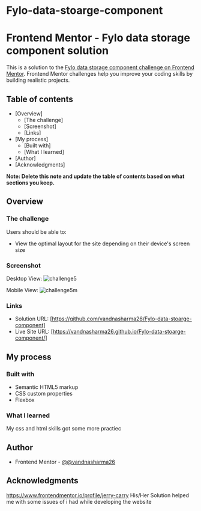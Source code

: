 # Fylo-data-stoarge-component
# Frontend Mentor - Fylo data storage component solution

This is a solution to the [Fylo data storage component challenge on Frontend Mentor](https://www.frontendmentor.io/challenges/fylo-data-storage-component-1dZPRbV5n). Frontend Mentor challenges help you improve your coding skills by building realistic projects. 

## Table of contents

- [Overview]
  - [The challenge]
  - [Screenshot]
  - [Links]
- [My process]
  - [Built with]
  - [What I learned]
- [Author]
- [Acknowledgments]

**Note: Delete this note and update the table of contents based on what sections you keep.**

## Overview

### The challenge

Users should be able to:

- View the optimal layout for the site depending on their device's screen size

### Screenshot

Desktop View:
![challenge5](https://user-images.githubusercontent.com/86317804/126061939-efe85ba8-e882-4f08-ac1d-f81eaac53a77.png)

Mobile View:
![challenge5m](https://user-images.githubusercontent.com/86317804/126061949-9cf88889-56ba-4660-932b-cf266bdc9b09.png)


### Links

- Solution URL: [https://github.com/vandnasharma26/Fylo-data-stoarge-component]
- Live Site URL: [https://vandnasharma26.github.io/Fylo-data-stoarge-component/]

## My process

### Built with

- Semantic HTML5 markup
- CSS custom properties
- Flexbox


### What I learned

My css and html skills got some more practiec



## Author


- Frontend Mentor - [@@vandnasharma26](https://www.frontendmentor.io/profile/@vandnasharma26)

## Acknowledgments
https://www.frontendmentor.io/profile/jerry-carry
 His/Her Solution helped me with some issues of i had while developing the website 

